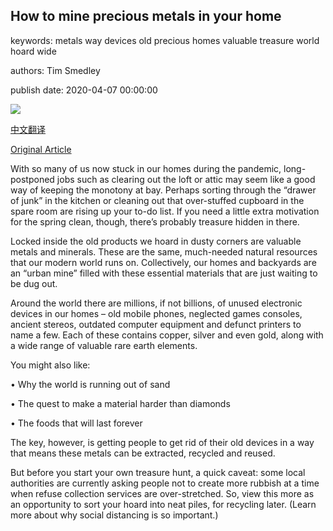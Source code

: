## How to mine precious metals in your home

keywords: metals way devices old precious homes valuable treasure world hoard wide

authors: Tim Smedley

publish date: 2020-04-07 00:00:00

![](https://ichef.bbci.co.uk/wwfeatures/live/624_351/images/live/p0/88/x0/p088x057.jpg)

[中文翻译](How%20to%20mine%20precious%20metals%20in%20your%20home_zh.md)

[Original Article](https://www.bbc.com/future/article/20200407-urban-mining-how-your-home-may-be-a-gold-mine)

With so many of us now stuck in our homes during the pandemic, long-postponed jobs such as clearing out the loft or attic may seem like a good way of keeping the monotony at bay. Perhaps sorting through the “drawer of junk” in the kitchen or cleaning out that over-stuffed cupboard in the spare room are rising up your to-do list. If you need a little extra motivation for the spring clean, though, there’s probably treasure hidden in there.

Locked inside the old products we hoard in dusty corners are valuable metals and minerals. These are the same, much-needed natural resources that our modern world runs on. Collectively, our homes and backyards are an “urban mine” filled with these essential materials that are just waiting to be dug out.

Around the world there are millions, if not billions, of unused electronic devices in our homes – old mobile phones, neglected games consoles, ancient stereos, outdated computer equipment and defunct printers to name a few. Each of these contains copper, silver and even gold, along with a wide range of valuable rare earth elements.

You might also like:

• Why the world is running out of sand

• The quest to make a material harder than diamonds

• The foods that will last forever

The key, however, is getting people to get rid of their old devices in a way that means these metals can be extracted, recycled and reused.

But before you start your own treasure hunt, a quick caveat: some local authorities are currently asking people not to create more rubbish at a time when refuse collection services are over-stretched. So, view this more as an opportunity to sort your hoard into neat piles, for recycling later. (Learn more about why social distancing is so important.)